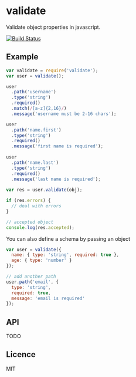 # validate
Validate object properties in javascript.

[![Build Status](https://travis-ci.org/eivindfjeldstad/validate.png?branch=master)](https://travis-ci.org/eivindfjeldstad/validate)

## Example
```js
var validate = require('validate');
var user = validate();

user
  .path('username')
  .type('string')
  .required()
  .match(/[a-z]{2,16}/)
  .message('username must be 2-16 chars');

user
  .path('name.first')
  .type('string')
  .required()
  .message('first name is required');
  
user
  .path('name.last')
  .type('string')
  .required()
  .message('last name is required');
  
var res = user.validate(obj);

if (res.errors) {
  // deal with errors
}

// accepted object
console.log(res.accepted);
```

You can also define a schema by passing an object
```js
var user = validate({
  name: { type: 'string', required: true },
  age: { type: 'number' }
});

// add another path
user.path('email', { 
  type: 'string',
  required: true,
  message: 'email is required'
});
```
## API
TODO

## Licence
MIT

